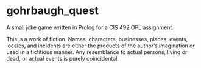 # gohrbaugh_quest
A small joke game written in Prolog for a CIS 492 OPL assignment.

This is a work of fiction. Names, characters, businesses, places, events, locales, and incidents are either the products of the author’s imagination or used in a fictitious manner. Any resemblance to actual persons, living or dead, or actual events is purely coincidental.
